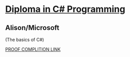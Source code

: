 # [Diploma in C# Programming](https://alison.com/course/diploma-in-c-sharp-programming)
## Alison/Microsoft

(The basics of C#)

[PROOF COMPLITION LINK](https://alison.com/profile/public/10921626/Jo%C3%A3o%20Neves)
